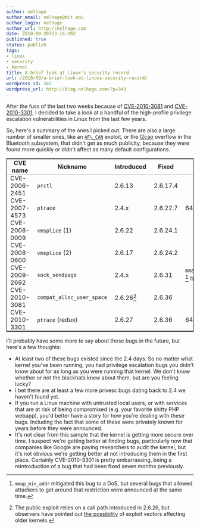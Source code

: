 ```yaml
---
author: nelhage
author_email: nelhage@mit.edu
author_login: nelhage
author_url: http://nelhage.com
date: 2010-09-26T23:16:19Z
published: true
status: publish
tags:
- linux
- security
- kernel
title: A brief look at Linux's security record
url: /2010/09/a-brief-look-at-linuxs-security-record/
wordpress_id: 343
wordpress_url: http://blog.nelhage.com/?p=343
---
```


<p>After the fuss of the last two weeks because of <a href="http://cve.mitre.org/cgi-bin/cvename.cgi?name=CVE-2010-3081">CVE-2010-3081</a> and <a href="http://web.nvd.nist.gov/view/vuln/detail?vulnId=CVE-2010-3301">CVE-2010-3301</a>, I decided to take a look at a handful of the high-profile privilege escalation vulnerabilities in Linux from the last few years.
</p>
<p>
So, here's a summary of the ones I picked out. There are also a large number of smaller ones, like an <a href="http://sota.gen.nz/af_can/"><code>AF\_CAN</code></a> exploit, or the <a href="http://cve.mitre.org/cgi-bin/cvename.cgi?name=2010-1084">l2cap</a> overflow in the Bluetooth subsystem, that didn't get as much publicity, because they were found more quickly or didn't affect as many default configurations.
</p>

<style>
th, td {
    padding: 0 10px;
}

thead tr {
    border-bottom: 1px solid #aaa;
}

table {
    border: 1px solid black;
    margin: 1em 0;
}
</style>

| CVE name      | Nickname                                | Introduced      | Fixed    | Notes                                      |
|---------------|-----------------------------------------|-----------------|----------|--------------------------------------------|
| CVE-2006-2451 | `prctl`                      | 2.6.13          | 2.6.17.4 |                                            |
| CVE-2007-4573 | `ptrace`                     | 2.4.x           | 2.6.22.7 | 64-bit only                                |
| CVE-2008-0009 | `vmsplice` (1)               | 2.6.22          | 2.6.24.1 |                                            |
| CVE-2008-0600 | `vmsplice` (2)               | 2.6.17          | 2.6.24.2 |                                            |
| CVE-2009-2692 | `sock_sendpage`             | 2.4.x           | 2.6.31   | `mmap_min_addr` [^mmap_min_addr] helped. |
| CVE-2010-3081 | `compat_alloc_user_space` | 2.6.26[^compat] | 2.6.36   |                                            |
| CVE-2010-3301 | `ptrace` (redux)             | 2.6.27          | 2.6.36   | 64-bit only                                |



<p>
I'll probably have some more to say about these bugs in the future, but here's a few thoughts:
</p>
<ul>
<li>
At least two of these bugs existed since the 2.4 days. So no matter what kernel you've been running, you had privilege escalation bugs you didn't know about for as long as you were running that kernel. We don't know whether or not the blackhats knew about them, but are you feeling lucky?
</li>
<li>
I bet there are at least a few more privesc bugs dating back to 2.4 we haven't found yet.
</li>
<li>
If you run a Linux machine with untrusted local users, or with services that are at risk of being compromised (e.g. your favorite shitty PHP webapp), you'd better have a story for how you're dealing with these bugs. Including the fact that some of these were privately known for years before they were announced.
</li>
<li>
It's not clear from this sample that the kernel is getting more secure over time. I suspect we're getting better at finding bugs, particularly now that companies like Google are paying researchers to audit the kernel, but it's not obvious we're getting better at not introducing them in the first place. Certainly CVE-2010-3301 is pretty embarrassing, being a reintroduction of a bug that had been fixed seven months previously.
</li>
</ul>

[^mmap_min_addr]: `mmap_min_addr` mitigated this bug to a DoS, but several bugs that allowed attackers to get around that restriction were announced at the same time.

[^compat]:  The public exploit relies on a call path introduced in 2.6.26, but observers have pointed out <a href="http://www.webhostingtalk.com/showpost.php?p=7026467&postcount=192">the possibility</a> of exploit vectors affecting older kernels.

